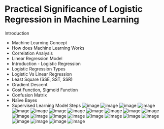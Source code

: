 # Practical Significance of Logistic Regression in Machine Learning

Introduction 
- Machine Learning Concept
- How does Machine Learning Works 
- Correlation Analysis 
- Linear Regression Model 
- Introduction - Logistic Regression 
- Logistic Regression Types 
- Logistic Vs Linear Regression 
- Least Square (SSE, SST, SSR) 
- Gradient Descent 
- Cost Function, Sigmoid Function 
- Confusion Matrix 
- Naïve Bayes 
- Supervised Learning Model Steps 
![image](https://user-images.githubusercontent.com/17849762/145345852-b72cf341-3d93-4efb-9986-ba013c2d70b3.png)
![image](https://user-images.githubusercontent.com/17849762/145345917-66eb305c-6fd3-4233-9c30-ae9c980910ac.png)
![image](https://user-images.githubusercontent.com/17849762/145345969-95fb4a1c-e62f-41a6-94cc-f474c14f8456.png)
![image](https://user-images.githubusercontent.com/17849762/145346088-98f5b8d2-c873-4a7c-82b1-ff5b1f4388e3.png)
![image](https://user-images.githubusercontent.com/17849762/145346122-86aa89d3-ede1-4ab9-a9bb-38a42d5891b4.png)
![image](https://user-images.githubusercontent.com/17849762/145346162-a1e4eda4-4e5e-46c6-b189-a4b45df62058.png)
![image](https://user-images.githubusercontent.com/17849762/145346201-5e4fe8f1-b62d-417e-a5f1-bc1331a57c0b.png)
![image](https://user-images.githubusercontent.com/17849762/145346249-c4e46d4c-96a0-4971-9e6b-ac4ec79def77.png)
![image](https://user-images.githubusercontent.com/17849762/145346289-8de58848-a29f-4a6b-91b7-f218d3fe05d2.png)
![image](https://user-images.githubusercontent.com/17849762/145346319-457a9943-e82f-4b8a-95ee-a101ff0236dc.png)
![image](https://user-images.githubusercontent.com/17849762/145346354-50b79db4-4b6d-4c03-8722-807b90b67662.png)
![image](https://user-images.githubusercontent.com/17849762/145346404-459f549e-8746-42bf-9eb8-0ff1cc5e07ff.png)
![image](https://user-images.githubusercontent.com/17849762/145346433-620137b0-aa66-4ece-8d6a-a2da2a8a2eba.png)
![image](https://user-images.githubusercontent.com/17849762/145346622-b8e02e3a-a170-406c-8618-2f699f0c7860.png)
![image](https://user-images.githubusercontent.com/17849762/145346663-093eabd7-b3b8-49b3-b9ee-e72ee0c482ec.png)
![image](https://user-images.githubusercontent.com/17849762/145346687-d8688844-8d79-4f00-a212-e16810a6de9e.png)
![image](https://user-images.githubusercontent.com/17849762/145346730-f160b990-1ed0-4b84-8f97-4aea03bd3fb2.png)
![image](https://user-images.githubusercontent.com/17849762/145346757-c4b2c83e-dca1-4daa-96be-6094b4fef443.png)
![image](https://user-images.githubusercontent.com/17849762/145346784-734dc23a-951c-4bd2-9af6-4f121e1a3144.png)
![image](https://user-images.githubusercontent.com/17849762/145346824-e487efd5-48e7-4fd5-bf0d-fbd3b9129e0c.png)
![image](https://user-images.githubusercontent.com/17849762/145346857-0c4ed09a-eb79-44aa-ab87-f518bebde4f3.png)
![image](https://user-images.githubusercontent.com/17849762/145346885-33d20086-ea43-4421-8652-14754f603419.png)
![image](https://user-images.githubusercontent.com/17849762/145346915-0b5e0838-37a0-4498-a752-6a2b5355728b.png)
![image](https://user-images.githubusercontent.com/17849762/145346950-ed28c077-6678-455a-ac0e-f3234dc1cbfa.png)
